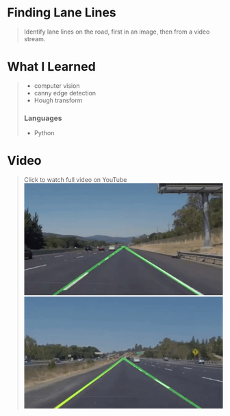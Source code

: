 # Finding Lane Lines
> Identify lane lines on the road, first in an image, then from a video stream.

# What I Learned
> - computer vision
> - canny edge detection
> - Hough transform
> ### Languages
> - Python
# Video
> Click to watch full video on YouTube  
[![Finding Lane Lines](Finding%20lane%20Lines%201.gif)](https://www.youtube.com/watch?v=GGOlyFC-cEc "Finding Lane Lines 1")
[![Finding Lane Lines](Finding%20Lane%20Lines%202.gif)](https://www.youtube.com/watch?v=C21MczrsZMM "Finding Lane Lines 2")

